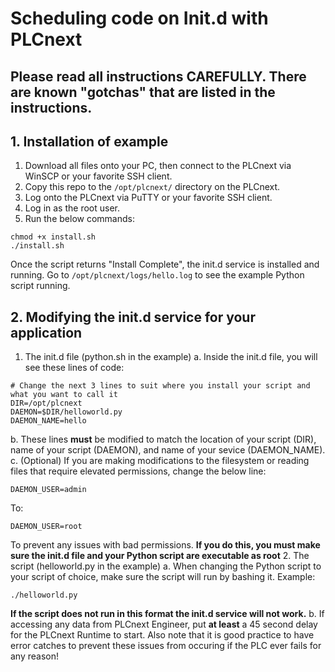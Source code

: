 # Scheduling code on Init.d with PLCnext #

## **Please read all instructions CAREFULLY. There are known "gotchas" that are listed in the instructions.** ##

## 1. Installation of example
1. Download all files onto your PC, then connect to the PLCnext via WinSCP or your favorite SSH client.
2. Copy this repo to the `````/opt/plcnext/````` directory on the PLCnext.
3. Log onto the PLCnext via PuTTY or your favorite SSH client.
4. Log in as the root user.
5. Run the below commands:
```
chmod +x install.sh
./install.sh
```

Once the script returns "Install Complete", the init.d service is installed and running. Go to ````` /opt/plcnext/logs/hello.log ````` to see the example Python script running. 

## 2. Modifying the init.d service for your application
1. The init.d file (python.sh in the example)
  a. Inside the init.d file, you will see these lines of code:
  ```
  # Change the next 3 lines to suit where you install your script and what you want to call it
  DIR=/opt/plcnext
  DAEMON=$DIR/helloworld.py
  DAEMON_NAME=hello
  ```
  b. These lines **must** be modified to match the location of your script (DIR), name of your script (DAEMON), and name of your sevice (DAEMON_NAME).
  c. (Optional) If you are making modifications to the filesystem or reading files that require elevated permissions, change the below line:
  ```
  DAEMON_USER=admin
  ```
  To:
  ```
  DAEMON_USER=root
  ```
  To prevent any issues with bad permissions. **If you do this, you must make sure the init.d file and your Python script are executable as root**
2. The script (helloworld.py in the example)
  a. When changing the Python script to your script of choice, make sure the script will run by bashing it.
  Example:
  ```
  ./helloworld.py
  ```
  **If the script does not run in this format the init.d service will not work.**
  b. If accessing any data from PLCnext Engineer, put **at least** a 45 second delay for the PLCnext Runtime to start. Also note that it is good practice to have error   catches to prevent these issues from occuring if the PLC ever fails for any reason!

